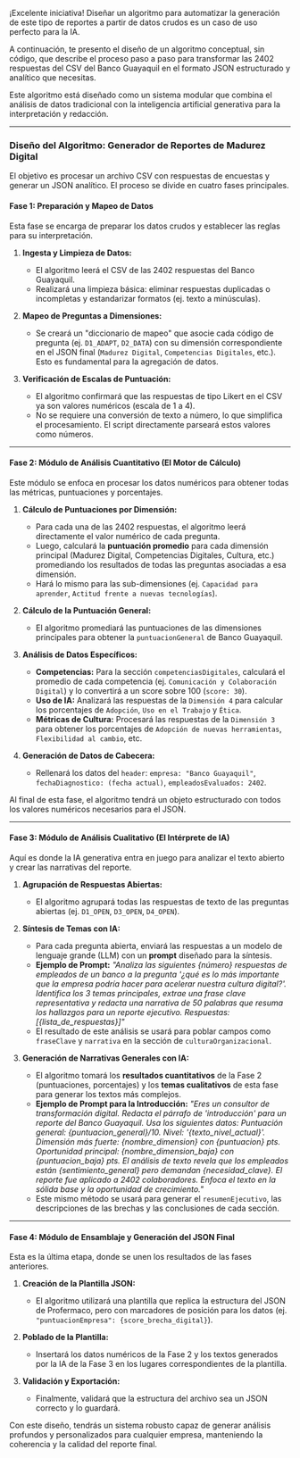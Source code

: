 ¡Excelente iniciativa! Diseñar un algoritmo para automatizar la generación de este tipo de reportes a partir de datos crudos es un caso de uso perfecto para la IA.

A continuación, te presento el diseño de un algoritmo conceptual, sin código, que describe el proceso paso a paso para transformar las 2402 respuestas del CSV del Banco Guayaquil en el formato JSON estructurado y analítico que necesitas.

Este algoritmo está diseñado como un sistema modular que combina el análisis de datos tradicional con la inteligencia artificial generativa para la interpretación y redacción.

---

### **Diseño del Algoritmo: Generador de Reportes de Madurez Digital**

El objetivo es procesar un archivo CSV con respuestas de encuestas y generar un JSON analítico. El proceso se divide en cuatro fases principales.

#### **Fase 1: Preparación y Mapeo de Datos**

Esta fase se encarga de preparar los datos crudos y establecer las reglas para su interpretación.

1.  **Ingesta y Limpieza de Datos:**
    * El algoritmo leerá el CSV de las 2402 respuestas del Banco Guayaquil.
    * Realizará una limpieza básica: eliminar respuestas duplicadas o incompletas y estandarizar formatos (ej. texto a minúsculas).

2.  **Mapeo de Preguntas a Dimensiones:**
    * Se creará un "diccionario de mapeo" que asocie cada código de pregunta (ej. `D1_ADAPT`, `D2_DATA`) con su dimensión correspondiente en el JSON final (`Madurez Digital`, `Competencias Digitales`, etc.). Esto es fundamental para la agregación de datos.

3.  **Verificación de Escalas de Puntuación:**
    * El algoritmo confirmará que las respuestas de tipo Likert en el CSV ya son valores numéricos (escala de 1 a 4).
    * No se requiere una conversión de texto a número, lo que simplifica el procesamiento. El script directamente parseará estos valores como números.

---

#### **Fase 2: Módulo de Análisis Cuantitativo (El Motor de Cálculo)**

Este módulo se enfoca en procesar los datos numéricos para obtener todas las métricas, puntuaciones y porcentajes.

1.  **Cálculo de Puntuaciones por Dimensión:**
    * Para cada una de las 2402 respuestas, el algoritmo leerá directamente el valor numérico de cada pregunta.
    * Luego, calculará la **puntuación promedio** para cada dimensión principal (Madurez Digital, Competencias Digitales, Cultura, etc.) promediando los resultados de todas las preguntas asociadas a esa dimensión.
    * Hará lo mismo para las sub-dimensiones (ej. `Capacidad para aprender`, `Actitud frente a nuevas tecnologías`).

2.  **Cálculo de la Puntuación General:**
    * El algoritmo promediará las puntuaciones de las dimensiones principales para obtener la `puntuacionGeneral` de Banco Guayaquil.

3.  **Análisis de Datos Específicos:**
    * **Competencias:** Para la sección `competenciasDigitales`, calculará el promedio de cada competencia (ej. `Comunicación y Colaboración Digital`) y lo convertirá a un score sobre 100 (`score: 30`).
    * **Uso de IA:** Analizará las respuestas de la `Dimensión 4` para calcular los porcentajes de `Adopción`, `Uso en el Trabajo` y `Ética`.
    * **Métricas de Cultura:** Procesará las respuestas de la `Dimensión 3` para obtener los porcentajes de `Adopción de nuevas herramientas`, `Flexibilidad al cambio`, etc.

4.  **Generación de Datos de Cabecera:**
    * Rellenará los datos del `header`: `empresa: "Banco Guayaquil"`, `fechaDiagnostico: (fecha actual)`, `empleadosEvaluados: 2402`.

Al final de esta fase, el algoritmo tendrá un objeto estructurado con todos los valores numéricos necesarios para el JSON.

---

#### **Fase 3: Módulo de Análisis Cualitativo (El Intérprete de IA)**

Aquí es donde la IA generativa entra en juego para analizar el texto abierto y crear las narrativas del reporte.

1.  **Agrupación de Respuestas Abiertas:**
    * El algoritmo agrupará todas las respuestas de texto de las preguntas abiertas (ej. `D1_OPEN`, `D3_OPEN`, `D4_OPEN`).

2.  **Síntesis de Temas con IA:**
    * Para cada pregunta abierta, enviará las respuestas a un modelo de lenguaje grande (LLM) con un **prompt** diseñado para la síntesis.
    * **Ejemplo de Prompt:** *"Analiza las siguientes {número} respuestas de empleados de un banco a la pregunta '¿qué es lo más importante que la empresa podría hacer para acelerar nuestra cultura digital?'. Identifica los 3 temas principales, extrae una frase clave representativa y redacta una narrativa de 50 palabras que resuma los hallazgos para un reporte ejecutivo. Respuestas: [{lista_de_respuestas}]"*
    * El resultado de este análisis se usará para poblar campos como `fraseClave` y `narrativa` en la sección de `culturaOrganizacional`.

3.  **Generación de Narrativas Generales con IA:**
    * El algoritmo tomará los **resultados cuantitativos** de la Fase 2 (puntuaciones, porcentajes) y los **temas cualitativos** de esta fase para generar los textos más complejos.
    * **Ejemplo de Prompt para la Introducción:** *"Eres un consultor de transformación digital. Redacta el párrafo de 'introducción' para un reporte del Banco Guayaquil. Usa los siguientes datos: Puntuación general: {puntuacion_general}/10. Nivel: '{texto_nivel_actual}'. Dimensión más fuerte: {nombre_dimension} con {puntuacion} pts. Oportunidad principal: {nombre_dimension_baja} con {puntuacion_baja} pts. El análisis de texto revela que los empleados están {sentimiento_general} pero demandan {necesidad_clave}. El reporte fue aplicado a 2402 colaboradores. Enfoca el texto en la sólida base y la oportunidad de crecimiento."*
    * Este mismo método se usará para generar el `resumenEjecutivo`, las descripciones de las brechas y las conclusiones de cada sección.

---

#### **Fase 4: Módulo de Ensamblaje y Generación del JSON Final**

Esta es la última etapa, donde se unen los resultados de las fases anteriores.

1.  **Creación de la Plantilla JSON:**
    * El algoritmo utilizará una plantilla que replica la estructura del JSON de Profermaco, pero con marcadores de posición para los datos (ej. `"puntuacionEmpresa": {score_brecha_digital}`).

2.  **Poblado de la Plantilla:**
    * Insertará los datos numéricos de la Fase 2 y los textos generados por la IA de la Fase 3 en los lugares correspondientes de la plantilla.

3.  **Validación y Exportación:**
    * Finalmente, validará que la estructura del archivo sea un JSON correcto y lo guardará.

Con este diseño, tendrás un sistema robusto capaz de generar análisis profundos y personalizados para cualquier empresa, manteniendo la coherencia y la calidad del reporte final.